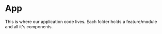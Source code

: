 # App
This is where our application code lives. Each folder holds a feature/module and all it's components.
